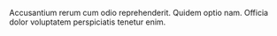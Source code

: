 Accusantium rerum cum odio reprehenderit. Quidem optio nam. Officia dolor voluptatem perspiciatis tenetur enim.
